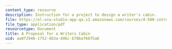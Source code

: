 ```yaml
---
content_type: resource
description: Instruction for a project to design a writer's cabin.
file: https://ol-ocw-studio-app-qa.s3.amazonaws.com/courses/4-500-introduction-to-design-computing-fall-2008/aa0f294617524b3ad46cb70baf66f5a6_final_project.pdf
file_type: application/pdf
resourcetype: Document
title: A Proposal for a Writers Cabin
uid: aa0f2946-1752-4b3a-d46c-b70baf66f5a6
---
```

